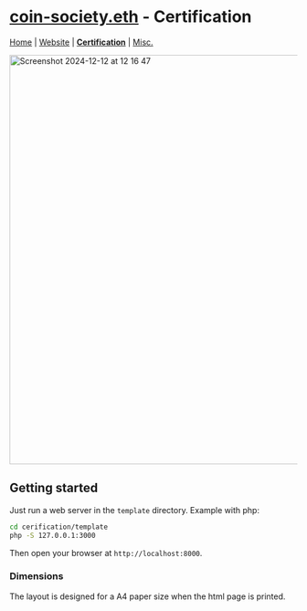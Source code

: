 # [coin-society.eth](https://coin-society.org) - Certification

[Home](/) | [Website](/website/) | [**Certification**](/certification/) | [Misc.](/CONTRIBUTING.md)

<img width="717" alt="Screenshot 2024-12-12 at 12 16 47" src="https://github.com/user-attachments/assets/be9bcfb5-df42-4b14-b2c7-3894f81dbc7c" />

## Getting started

Just run a web server in the `template` directory. Example with php:

```bash
cd cerification/template
php -S 127.0.0.1:3000
```

Then open your browser at `http://localhost:8000`.

### Dimensions

The layout is designed for a A4 paper size when the html page is printed.
